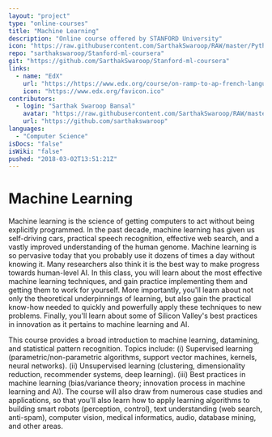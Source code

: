 ```yaml
---
layout: "project"
type: "online-courses"
title: "Machine Learning"
description: "Online course offered by STANFORD University"
icon: "https://raw.githubusercontent.com/SarthakSwaroop/RAW/master/Python-for-Data-Science_Icon.png"
repo: "sarthakswaroop/Stanford-ml-coursera"
git: "https://github.com/SarthakSwaroop/Stanford-ml-coursera"
links: 
  - name: "EdX"
    url: "https://https://www.edx.org/course/on-ramp-to-ap-french-language-and-culture"
    icon: "https://www.edx.org/favicon.ico"
contributors: 
  - login: "Sarthak Swaroop Bansal"
    avatar: "https://raw.githubusercontent.com/SarthakSwaroop/RAW/master/mee.jpg"
    url: "https://github.com/sarthakswaroop"
languages: 
  - "Computer Science"
isDocs: "false"
isWiki: "false"
pushed: "2018-03-02T13:51:21Z"
---
```



# Machine Learning
Machine learning is the science of getting computers to act without being explicitly programmed. In the past decade, machine learning has given us self-driving cars, practical speech recognition, effective web search, and a vastly improved understanding of the human genome. Machine learning is so pervasive today that you probably use it dozens of times a day without knowing it. Many researchers also think it is the best way to make progress towards human-level AI. In this class, you will learn about the most effective machine learning techniques, and gain practice implementing them and getting them to work for yourself. More importantly, you'll learn about not only the theoretical underpinnings of learning, but also gain the practical know-how needed to quickly and powerfully apply these techniques to new problems. Finally, you'll learn about some of Silicon Valley's best practices in innovation as it pertains to machine learning and AI.

This course provides a broad introduction to machine learning, datamining, and statistical pattern recognition. Topics include: (i) Supervised learning (parametric/non-parametric algorithms, support vector machines, kernels, neural networks). (ii) Unsupervised learning (clustering, dimensionality reduction, recommender systems, deep learning). (iii) Best practices in machine learning (bias/variance theory; innovation process in machine learning and AI). The course will also draw from numerous case studies and applications, so that you'll also learn how to apply learning algorithms to building smart robots (perception, control), text understanding (web search, anti-spam), computer vision, medical informatics, audio, database mining, and other areas.
